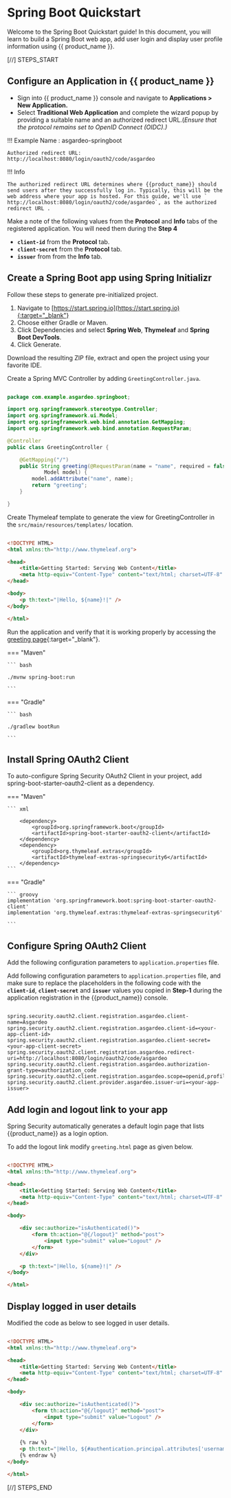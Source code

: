 <script>
  const meta = {
    what_you_will_learn: [
      "Create new Spring Boot app",
      "Add and configure Spring OAuth2 Client",
      "Add user login and logout",
      "Display user profile information"
    ],
    prerequisites: [
      "About 15 minutes",
      "<a href='{{ base_path }}/get-started/create-asgardeo-account/'>{{ product_name }} account</a>",
      "Java 17 or later",
      "Maven 3.5+ or Gradle 7.5+",
      "A favorite text editor or IDE"
    ],
    source_code: "<a href='' target='_blank' class='github-icon'>Spring Boot App Sample</a>"
  };
</script>

# Spring Boot Quickstart

Welcome to the Spring Boot Quickstart guide! In this document, you will learn to build a Spring Boot web app, add user login and display user profile information using {{ product_name }}.

[//] STEPS_START

## Configure an Application in {{ product_name }}

- Sign into {{ product_name }} console and navigate to **Applications > New Application.**
- Select **Traditional Web Application** and complete the wizard popup by providing a suitable name and an authorized redirect URL.(*Ensure that the protocol remains set to OpenID Connect (OIDC).)* 

!!! Example
    Name : asgardeo-springboot

    Authorized redirect URL: http://localhost:8080/login/oauth2/code/asgardeo


!!! Info

    The authorized redirect URL determines where {{product_name}} should send users after they successfully log in. Typically, this will be the web address where your app is hosted. For this guide, we'll use ` http://localhost:8080/login/oauth2/code/asgardeo`, as the authorized redirect URL .
  

Make a note of the following values from the **Protocol** and **Info** tabs of the registered application. You will need them during the **Step 4**

- **`client-id`** from the **Protocol** tab. 
- **`client-secret`** from the **Protocol** tab. 
- **`issuer`** from from the **Info** tab.

## Create a Spring Boot app using Spring Initializr

Follow these steps to generate pre-initialized project.

1. Navigate to [https://start.spring.io](https://start.spring.io){:target="_blank"}  
2. Choose either Gradle or Maven. 
3. Click Dependencies and select **Spring Web**, **Thymeleaf** and **Spring Boot DevTools**.
4. Click Generate.

Download the resulting ZIP file, extract and open the project using your favorite IDE.

Create a Spring MVC Controller by adding `GreetingController.java`.   

```java title="GreetingController.java"

package com.example.asgardeo.springboot;

import org.springframework.stereotype.Controller;
import org.springframework.ui.Model;
import org.springframework.web.bind.annotation.GetMapping;
import org.springframework.web.bind.annotation.RequestParam;

@Controller
public class GreetingController {

    @GetMapping("/")
    public String greeting(@RequestParam(name = "name", required = false, defaultValue = "World") String name,
            Model model) {
        model.addAttribute("name", name);
        return "greeting";
    }

}

```

Create Thymeleaf template to generate the view for GreetingController in the `src/main/resources/templates/` location.   


```html title="greeting.html"

<!DOCTYPE HTML>
<html xmlns:th="http://www.thymeleaf.org">

<head>
    <title>Getting Started: Serving Web Content</title>
    <meta http-equiv="Content-Type" content="text/html; charset=UTF-8" />
</head>

<body>
    <p th:text="|Hello, ${name}!|" />
</body>

</html>


```

Run the application and verify that it is working properly by accessing the [greeting page](http://localhost:8080){:target="_blank"}.

=== "Maven"

    ``` bash
    
    ./mvnw spring-boot:run

    ```

=== "Gradle"

    ``` bash

    ./gradlew bootRun

    ```



## Install Spring OAuth2 Client

To auto-configure Spring Security OAuth2 Client in your project, add spring-boot-starter-oauth2-client as a dependency.

=== "Maven"

    ``` xml

    	<dependency>
			<groupId>org.springframework.boot</groupId>
			<artifactId>spring-boot-starter-oauth2-client</artifactId>
		</dependency>
        <dependency>
			<groupId>org.thymeleaf.extras</groupId>
			<artifactId>thymeleaf-extras-springsecurity6</artifactId>
		</dependency>
    ```

=== "Gradle"

    ``` groovy
    implementation 'org.springframework.boot:spring-boot-starter-oauth2-client'
    implementation 'org.thymeleaf.extras:thymeleaf-extras-springsecurity6'

    ```


## Configure Spring OAuth2 Client

Add the following configuration parameters to `application.properties` file. 

Add following configuration parameters to `application.properties` file, and make sure to replace the placeholders in the following code with the **`client-id`**, **`client-secret`** and **`issuer`** values you copied in **Step-1** during the application registration in the {{product_name}} console. 



```properties

spring.security.oauth2.client.registration.asgardeo.client-name=Asgardeo
spring.security.oauth2.client.registration.asgardeo.client-id=<your-app-client-id>
spring.security.oauth2.client.registration.asgardeo.client-secret=<your-app-client-secret>
spring.security.oauth2.client.registration.asgardeo.redirect-uri=http://localhost:8080/login/oauth2/code/asgardeo
spring.security.oauth2.client.registration.asgardeo.authorization-grant-type=authorization_code
spring.security.oauth2.client.registration.asgardeo.scope=openid,profile
spring.security.oauth2.client.provider.asgardeo.issuer-uri=<your-app-issuer>

```

## Add login and logout link to your app

Spring Security automatically generates a default login page that lists {{product_name}} as a login option.

To add the logout link modify `greeting.html` page as given below.  

```html title="greeting.html" hl_lines="11-15"

<!DOCTYPE HTML>
<html xmlns:th="http://www.thymeleaf.org">

<head>
    <title>Getting Started: Serving Web Content</title>
    <meta http-equiv="Content-Type" content="text/html; charset=UTF-8" />
</head>

<body>

    <div sec:authorize="isAuthenticated()">
        <form th:action="@{/logout}" method="post">
            <input type="submit" value="Logout" />
        </form>
    </div>

    <p th:text="|Hello, ${name}!|" />
</body>

</html>

```

## Display logged in user details

Modified the code as below to see logged in user details.

```html title="greeting.html" hl_lines="18"

<!DOCTYPE HTML>
<html xmlns:th="http://www.thymeleaf.org">

<head>
    <title>Getting Started: Serving Web Content</title>
    <meta http-equiv="Content-Type" content="text/html; charset=UTF-8" />
</head>

<body>

    <div sec:authorize="isAuthenticated()">
        <form th:action="@{/logout}" method="post">
            <input type="submit" value="Logout" />
        </form>
    </div>
      
    {% raw %}
    <p th:text="|Hello, ${#authentication.principal.attributes['username']}!|" />
    {% endraw %}  
</body>

</html>

```

[//] STEPS_END
